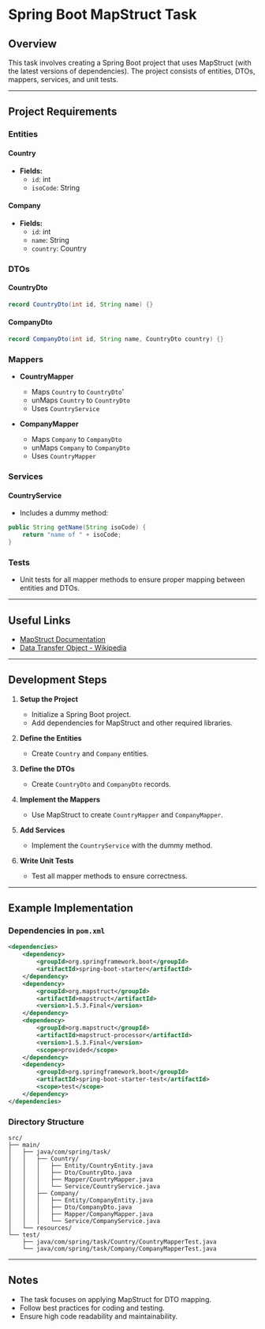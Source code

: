 # Spring Boot MapStruct Task

## Overview
This task involves creating a Spring Boot project that uses MapStruct (with the latest versions of dependencies). The project consists of entities, DTOs, mappers, services, and unit tests.

---

## Project Requirements

### Entities
#### Country
- **Fields:**
  - `id`: int
  - `isoCode`: String

#### Company
- **Fields:**
  - `id`: int
  - `name`: String
  - `country`: Country

### DTOs
#### CountryDto
```java
record CountryDto(int id, String name) {}
```

#### CompanyDto
```java
record CompanyDto(int id, String name, CountryDto country) {}
```

### Mappers
- **CountryMapper**
  - Maps `Country` to `CountryDto`'
  - unMaps `Country` to `CountryDto`
  - Uses `CountryService`

- **CompanyMapper**
  - Maps `Company` to `CompanyDto`
  - unMaps `Company` to `CompanyDto`
  - Uses `CountryMapper`

### Services
#### CountryService
- Includes a dummy method:
```java
public String getName(String isoCode) {
    return "name of " + isoCode;
}
```

### Tests
- Unit tests for all mapper methods to ensure proper mapping between entities and DTOs.

---

## Useful Links
- [MapStruct Documentation](https://mapstruct.org/)
- [Data Transfer Object - Wikipedia](https://en.wikipedia.org/wiki/Data_transfer_object)

---

## Development Steps
1. **Setup the Project**
   - Initialize a Spring Boot project.
   - Add dependencies for MapStruct and other required libraries.

2. **Define the Entities**
   - Create `Country` and `Company` entities.

3. **Define the DTOs**
   - Create `CountryDto` and `CompanyDto` records.

4. **Implement the Mappers**
   - Use MapStruct to create `CountryMapper` and `CompanyMapper`.

5. **Add Services**
   - Implement the `CountryService` with the dummy method.

6. **Write Unit Tests**
   - Test all mapper methods to ensure correctness.

---

## Example Implementation

### Dependencies in `pom.xml`
```xml
<dependencies>
    <dependency>
        <groupId>org.springframework.boot</groupId>
        <artifactId>spring-boot-starter</artifactId>
    </dependency>
    <dependency>
        <groupId>org.mapstruct</groupId>
        <artifactId>mapstruct</artifactId>
        <version>1.5.3.Final</version>
    </dependency>
    <dependency>
        <groupId>org.mapstruct</groupId>
        <artifactId>mapstruct-processor</artifactId>
        <version>1.5.3.Final</version>
        <scope>provided</scope>
    </dependency>
    <dependency>
        <groupId>org.springframework.boot</groupId>
        <artifactId>spring-boot-starter-test</artifactId>
        <scope>test</scope>
    </dependency>
</dependencies>
```

### Directory Structure
```
src/
├── main/
│   ├── java/com/spring/task/
│   │   ├── Country/
│   │   │   ├── Entity/CountryEntity.java
│   │   │   ├── Dto/CountryDto.java
│   │   │   ├── Mapper/CountryMapper.java
│   │   │   └── Service/CountryService.java
│   │   ├── Company/
│   │   │   ├── Entity/CompanyEntity.java
│   │   │   ├── Dto/CompanyDto.java
│   │   │   ├── Mapper/CompanyMapper.java
│   │   │   └── Service/CompanyService.java
│   └── resources/
└── test/
    ├── java/com/spring/task/Country/CountryMapperTest.java
    └── java/com/spring/task/Company/CompanyMapperTest.java
```

---

## Notes
- The task focuses on applying MapStruct for DTO mapping.
- Follow best practices for coding and testing.
- Ensure high code readability and maintainability.
